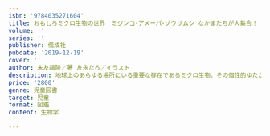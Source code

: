 ```yaml
---
isbn: '9784035271604'
title: おもしろミクロ生物の世界　ミジンコ･アメーバ･ゾウリムシ なかまたちが大集合！
volume: ''
series: ''
publisher: 偕成社
pubdate: '2019-12-19'
cover: ''
author: 末友靖隆／著 友永たろ／イラスト
description: 地球上のあらゆる場所にいる重要な存在であるミクロ生物。その個性的ゆたかで多様性にみちた知られざる秘密について紹介する。
price: '2800'
genre: 児童図書
target: 児童
format: 図鑑
content: 生物学

---
```

